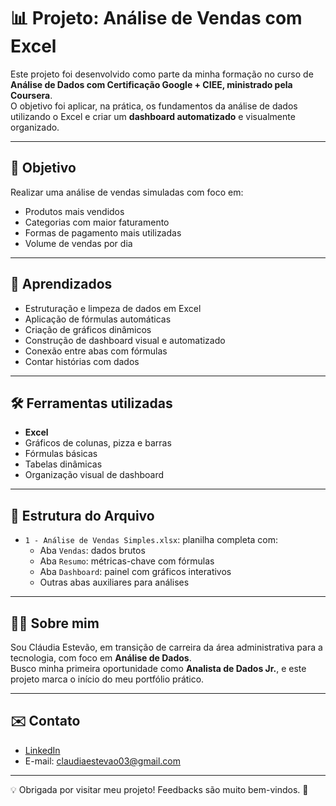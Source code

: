 # 📊 Projeto: Análise de Vendas com Excel

Este projeto foi desenvolvido como parte da minha formação no curso de **Análise de Dados com Certificação Google + CIEE, ministrado pela Coursera**.  
O objetivo foi aplicar, na prática, os fundamentos da análise de dados utilizando o Excel e criar um **dashboard automatizado** e visualmente organizado.

---

## 🎯 Objetivo

Realizar uma análise de vendas simuladas com foco em:
- Produtos mais vendidos
- Categorias com maior faturamento
- Formas de pagamento mais utilizadas
- Volume de vendas por dia

---

## 🧠 Aprendizados

- Estruturação e limpeza de dados em Excel
- Aplicação de fórmulas automáticas
- Criação de gráficos dinâmicos
- Construção de dashboard visual e automatizado
- Conexão entre abas com fórmulas
- Contar histórias com dados

---

## 🛠️ Ferramentas utilizadas

- **Excel**
- Gráficos de colunas, pizza e barras
- Fórmulas básicas
- Tabelas dinâmicas
- Organização visual de dashboard

---

## 📁 Estrutura do Arquivo

- `1 - Análise de Vendas Simples.xlsx`: planilha completa com:
  - Aba `Vendas`: dados brutos
  - Aba `Resumo`: métricas-chave com fórmulas
  - Aba `Dashboard`: painel com gráficos interativos
  - Outras abas auxiliares para análises

---

## 👩‍💻 Sobre mim

Sou Cláudia Estevão, em transição de carreira da área administrativa para a tecnologia, com foco em **Análise de Dados**.  
Busco minha primeira oportunidade como **Analista de Dados Jr.**, e este projeto marca o início do meu portfólio prático.

---

## ✉️ Contato

- [LinkedIn](www.linkedin.com/in/claudiaestevao)
- E-mail: claudiaestevao03@gmail.com

---

💡 Obrigada por visitar meu projeto! Feedbacks são muito bem-vindos. 💜
